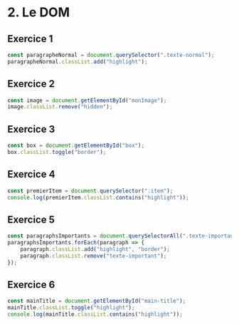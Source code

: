 # 2. Le DOM

## Exercice 1 
```js
const paragrapheNormal = document.querySelector(".texte-normal");
paragrapheNormal.classList.add("highlight");

```

## Exercice 2 
```js
const image = document.getElementById("monImage");
image.classList.remove("hidden");

```

## Exercice 3 
```js
const box = document.getElementById("box");
box.classList.toggle("border");

```
## Exercice 4 
```js
const premierItem = document.querySelector(".item");
console.log(premierItem.classList.contains("highlight"));
```
## Exercice 5 
```js
const paragraphsImportants = document.querySelectorAll(".texte-important");
paragraphsImportants.forEach(paragraph => {
    paragraph.classList.add("highlight", "border");
    paragraph.classList.remove("texte-important");
});
```
## Exercice 6 
```js
const mainTitle = document.getElementById("main-title");
mainTitle.classList.toggle("highlight");
console.log(mainTitle.classList.contains("highlight"));
```